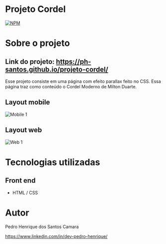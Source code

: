 # Projeto Cordel  
[![NPM](https://img.shields.io/npm/l/react)](https://github.com/ph-santos/exemplo-readme/blob/main/LICENCE) 

# Sobre o projeto

## Link do projeto: https://ph-santos.github.io/projeto-cordel/
Esse projeto consiste em uma página com efeito parallax feito no CSS. Essa página traz como conteúdo o Cordel Moderno de Milton Duarte.

## Layout mobile
![Mobile 1](https://github.com/ph-santos/projeto-cordel/blob/main/imagens/img-phone.png)


## Layout web
![Web 1](https://github.com/ph-santos/projeto-cordel/blob/main/imagens/img-pc.png)


# Tecnologias utilizadas
## Front end
- HTML / CSS 

# Autor

Pedro Henrique dos Santos Camara

https://www.linkedin.com/in/dev-pedro-henrique/




